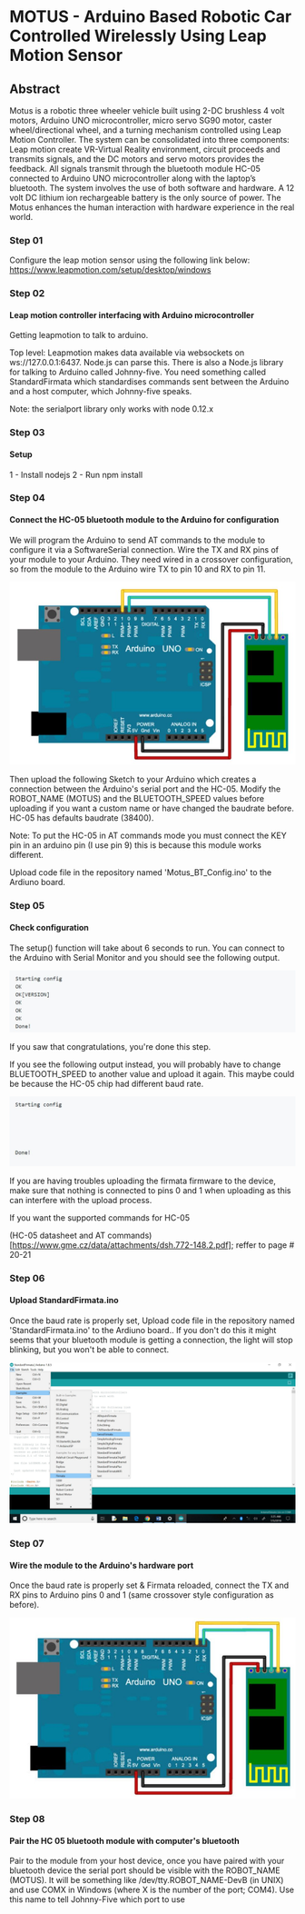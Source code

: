 # MOTUS - Arduino Based Robotic Car Controlled Wirelessly Using Leap Motion Sensor

## Abstract

Motus is a robotic three wheeler vehicle built using 2-DC brushless 4 volt motors, Arduino UNO microcontroller, micro servo SG90 motor, caster wheel/directional wheel, and a turning mechanism controlled using Leap Motion Controller. The system can be consolidated into three components: Leap motion create VR-Virtual Reality environment, circuit proceeds and transmits signals, and the DC motors and servo motors provides the feedback. All signals transmit through the bluetooth module HC-05 connected to Arduino UNO microcontroller along with the laptop’s bluetooth. The system involves the use of both software and hardware. A 12 volt DC lithium ion rechargeable battery is the only source of power. The Motus enhances the human interaction with hardware experience in the real world.


### Step 01
Configure the leap motion sensor using the following link below:
https://www.leapmotion.com/setup/desktop/windows

### Step 02
#### Leap motion controller interfacing with Arduino microcontroller

Getting leapmotion to talk to arduino.

Top level: Leapmotion makes data available via websockets on ws://127.0.0.1:6437. Node.js can parse this. There is also a Node.js library for talking to Arduino called Johnny-five. You need something called StandardFirmata which standardises commands sent between the Arduino and a host computer, which Johnny-five speaks.

Note: the serialport library only works with node 0.12.x

### Step 03 
#### Setup

1 - Install nodejs
2 - Run npm install

### Step 04
#### Connect the HC-05 bluetooth module to the Arduino for configuration
We will program the Arduino to send AT commands to the module to configure it via a SoftwareSerial connection. Wire the TX and RX pins of your module to your Arduino. They need wired in a crossover configuration, so from the module to the Arduino wire TX to pin 10 and RX to pin 11.

![alt text](BT_module_connection_1.JPG)

Then upload the following Sketch to your Arduino which creates a connection between the Arduino's serial port and the HC-05. Modify the ROBOT_NAME (MOTUS) and the BLUETOOTH_SPEED values before uploading if you want a custom name or have changed the baudrate before. HC-05 has defaults baudrate (38400).

Note: To put the HC-05 in AT commands mode you must connect the KEY pin in an arduino pin (I use pin 9) this is because this module works different.

Upload code file in the repository named 'Motus_BT_Config.ino' to the Ardiuno board.

### Step 05
#### Check configuration
The setup() function will take about 6 seconds to run. You can connect to the Arduino with Serial Monitor and you should see the following output.

![alt text](config_result_1.JPG)

If you saw that congratulations, you're done this step.

If you see the following output instead, you will probably have to change BLUETOOTH_SPEED to another value and upload it again. This maybe could be because the HC-05 chip had different baud rate.

![alt text](config_result_2.JPG)

If you are having troubles uploading the firmata firmware to the device, make sure that nothing is connected to pins 0 and 1 when uploading as this can interfere with the upload process.

If you want the supported commands for HC-05

(HC-05 datasheet and AT commands)
[https://www.gme.cz/data/attachments/dsh.772-148.2.pdf]; reffer to page # 20-21

### Step 06
#### Upload StandardFirmata.ino

Once the baud rate is properly set, Upload code file in the repository named 'StandardFirmata.ino' to the Ardiuno board.. If you don't do this it might seems that your bluetooth module is getting a connection, the light will stop blinking, but you won't be able to connect.

![alt text](UploadStandardFirmata.JPG)

### Step 07
#### Wire the module to the Arduino's hardware port

Once the baud rate is properly set & Firmata reloaded, connect the TX and RX pins to Arduino pins 0 and 1 (same crossover style configuration as before).

![alt text](BT_module_connection_2.JPG)

### Step 08
#### Pair the HC 05 bluetooth module with computer's bluetooth

Pair to the module from your host device, once you have paired with your bluetooth device the serial port should be visible with the ROBOT_NAME (MOTUS). It will be something like /dev/tty.ROBOT_NAME-DevB (in UNIX) and use COMX in Windows (where X is the number of the port; COM4). Use this name to tell Johnny-Five which port to use





